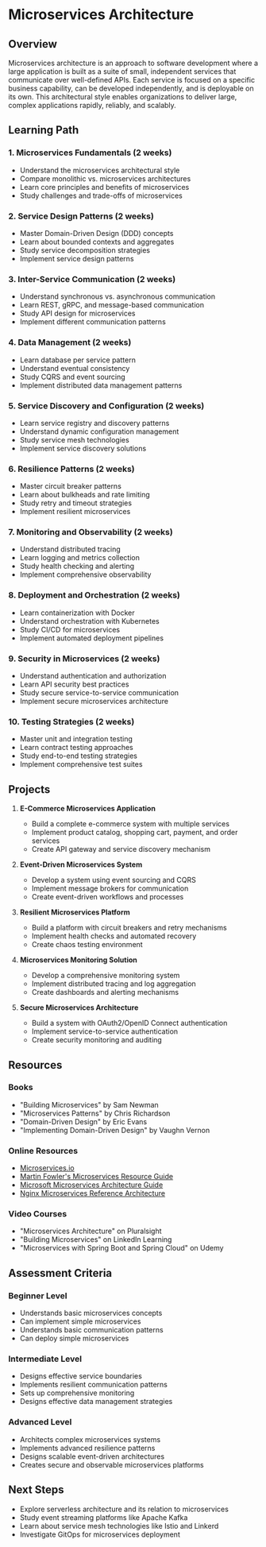 # Microservices Architecture

## Overview
Microservices architecture is an approach to software development where a large application is built as a suite of small, independent services that communicate over well-defined APIs. Each service is focused on a specific business capability, can be developed independently, and is deployable on its own. This architectural style enables organizations to deliver large, complex applications rapidly, reliably, and scalably.

## Learning Path

### 1. Microservices Fundamentals (2 weeks)
- Understand the microservices architectural style
- Compare monolithic vs. microservices architectures
- Learn core principles and benefits of microservices
- Study challenges and trade-offs of microservices

### 2. Service Design Patterns (2 weeks)
- Master Domain-Driven Design (DDD) concepts
- Learn about bounded contexts and aggregates
- Study service decomposition strategies
- Implement service design patterns

### 3. Inter-Service Communication (2 weeks)
- Understand synchronous vs. asynchronous communication
- Learn REST, gRPC, and message-based communication
- Study API design for microservices
- Implement different communication patterns

### 4. Data Management (2 weeks)
- Learn database per service pattern
- Understand eventual consistency
- Study CQRS and event sourcing
- Implement distributed data management patterns

### 5. Service Discovery and Configuration (2 weeks)
- Learn service registry and discovery patterns
- Understand dynamic configuration management
- Study service mesh technologies
- Implement service discovery solutions

### 6. Resilience Patterns (2 weeks)
- Master circuit breaker patterns
- Learn about bulkheads and rate limiting
- Study retry and timeout strategies
- Implement resilient microservices

### 7. Monitoring and Observability (2 weeks)
- Understand distributed tracing
- Learn logging and metrics collection
- Study health checking and alerting
- Implement comprehensive observability

### 8. Deployment and Orchestration (2 weeks)
- Learn containerization with Docker
- Understand orchestration with Kubernetes
- Study CI/CD for microservices
- Implement automated deployment pipelines

### 9. Security in Microservices (2 weeks)
- Understand authentication and authorization
- Learn API security best practices
- Study secure service-to-service communication
- Implement secure microservices architecture

### 10. Testing Strategies (2 weeks)
- Master unit and integration testing
- Learn contract testing approaches
- Study end-to-end testing strategies
- Implement comprehensive test suites

## Projects

1. **E-Commerce Microservices Application**
   - Build a complete e-commerce system with multiple services
   - Implement product catalog, shopping cart, payment, and order services
   - Create API gateway and service discovery mechanism

2. **Event-Driven Microservices System**
   - Develop a system using event sourcing and CQRS
   - Implement message brokers for communication
   - Create event-driven workflows and processes

3. **Resilient Microservices Platform**
   - Build a platform with circuit breakers and retry mechanisms
   - Implement health checks and automated recovery
   - Create chaos testing environment

4. **Microservices Monitoring Solution**
   - Develop a comprehensive monitoring system
   - Implement distributed tracing and log aggregation
   - Create dashboards and alerting mechanisms

5. **Secure Microservices Architecture**
   - Build a system with OAuth2/OpenID Connect authentication
   - Implement service-to-service authentication
   - Create security monitoring and auditing

## Resources

### Books
- "Building Microservices" by Sam Newman
- "Microservices Patterns" by Chris Richardson
- "Domain-Driven Design" by Eric Evans
- "Implementing Domain-Driven Design" by Vaughn Vernon

### Online Resources
- [Microservices.io](https://microservices.io/)
- [Martin Fowler's Microservices Resource Guide](https://martinfowler.com/microservices/)
- [Microsoft Microservices Architecture Guide](https://docs.microsoft.com/en-us/azure/architecture/microservices/)
- [Nginx Microservices Reference Architecture](https://www.nginx.com/blog/introducing-the-nginx-microservices-reference-architecture/)

### Video Courses
- "Microservices Architecture" on Pluralsight
- "Building Microservices" on LinkedIn Learning
- "Microservices with Spring Boot and Spring Cloud" on Udemy

## Assessment Criteria

### Beginner Level
- Understands basic microservices concepts
- Can implement simple microservices
- Understands basic communication patterns
- Can deploy simple microservices

### Intermediate Level
- Designs effective service boundaries
- Implements resilient communication patterns
- Sets up comprehensive monitoring
- Designs effective data management strategies

### Advanced Level
- Architects complex microservices systems
- Implements advanced resilience patterns
- Designs scalable event-driven architectures
- Creates secure and observable microservices platforms

## Next Steps
- Explore serverless architecture and its relation to microservices
- Study event streaming platforms like Apache Kafka
- Learn about service mesh technologies like Istio and Linkerd
- Investigate GitOps for microservices deployment
